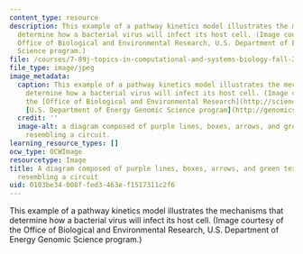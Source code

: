 ```yaml
---
content_type: resource
description: This example of a pathway kinetics model illustrates the mechanisms that
  determine how a bacterial virus will infect its host cell. (Image courtesy of the
  Office of Biological and Environmental Research, U.S. Department of Energy Genomic
  Science program.)
file: /courses/7-89j-topics-in-computational-and-systems-biology-fall-2010/0103be34008ffed3463ef1517311c2f6_7-89jf10-th.jpg
file_type: image/jpeg
image_metadata:
  caption: This example of a pathway kinetics model illustrates the mechanisms that
    determine how a bacterial virus will infect its host cell. (Image courtesy of
    the [Office of Biological and Environmental Research](http://science.energy.gov/ber/),
    [U.S. Department of Energy Genomic Science program](http://genomicscience.energy.gov).)
  credit: ''
  image-alt: a diagram composed of purple lines, boxes, arrows, and green text, slightly
    resembling a circuit.
learning_resource_types: []
ocw_type: OCWImage
resourcetype: Image
title: A diagram composed of purple lines, boxes, arrows, and green text, slightly
  resembling a circuit
uid: 0103be34-008f-fed3-463e-f1517311c2f6
---
```

This example of a pathway kinetics model illustrates the mechanisms that determine how a bacterial virus will infect its host cell. (Image courtesy of the Office of Biological and Environmental Research, U.S. Department of Energy Genomic Science program.)


